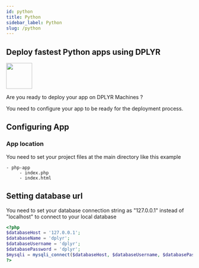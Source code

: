 ```yaml
---
id: python
title: Python
sidebar_label: Python
slug: /python
---
```

## Deploy fastest Python apps using DPLYR 
<img class="right-image" src="https://insidehpc.com/wp-content/uploads/2016/01/Python-logo-notext.svg_.png" width="70px" height="70px" />
<p>Are you ready to deploy your app on DPLYR Machines ?</p>
You need to configure your app to be ready for the deployment process. 

## Configuring App

### App location
You need to set your project files at the main directory like this example
```
- php-app
     - index.php
     - index.html
```

## Setting database url
You need to set your database connection string as "127.0.0.1" instead of "localhost" to connect to your local database
```php
<?php
$databaseHost = '127.0.0.1';
$databaseName = 'dplyr';
$databaseUsername = 'dplyr';
$databasePassword = 'dplyr';
$mysqli = mysqli_connect($databaseHost, $databaseUsername, $databasePassword, $databaseName);
?>
```
